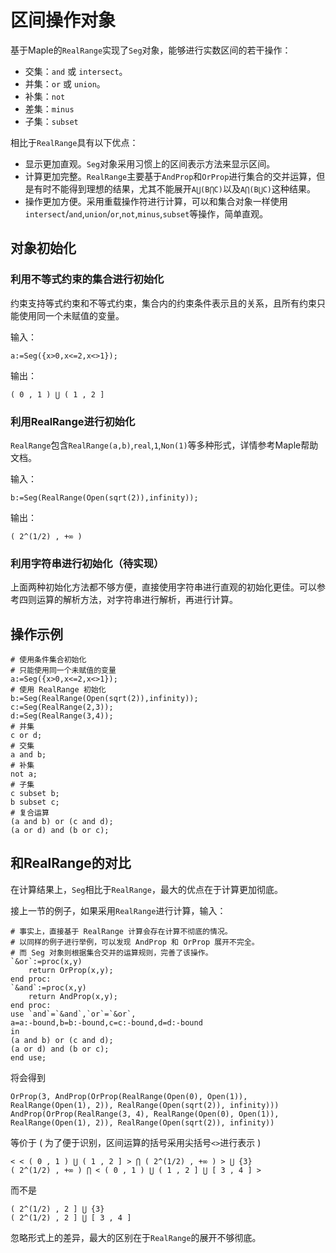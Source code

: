 # 区间操作对象
基于Maple的`RealRange`实现了`Seg`对象，能够进行实数区间的若干操作：
+ 交集：`and` 或 `intersect`。
+ 并集：`or`  或 `union`。
+ 补集：`not`
+ 差集：`minus`
+ 子集：`subset`

相比于`RealRange`具有以下优点：
+ 显示更加直观。`Seg`对象采用习惯上的区间表示方法来显示区间。
+ 计算更加完整。`RealRange`主要基于`AndProp`和`OrProp`进行集合的交并运算，但是有时不能得到理想的结果，尤其不能展开`A⋃(B⋂C)`以及`A⋂(B⋃C)`这种结果。
+ 操作更加方便。采用重载操作符进行计算，可以和集合对象一样使用`intersect`/`and`,`union`/`or`,`not`,`minus`,`subset`等操作，简单直观。

## 对象初始化
### 利用不等式约束的集合进行初始化
约束支持等式约束和不等式约束，集合内的约束条件表示且的关系，且所有约束只能使用同一个未赋值的变量。

输入：
```
a:=Seg({x>0,x<=2,x<>1});
```
输出：
```
( 0 , 1 ) ⋃ ( 1 , 2 ]
```

### 利用RealRange进行初始化
`RealRange`包含`RealRange(a,b)`,`real`,`1`,`Non(1)`等多种形式，详情参考Maple帮助文档。

输入：
```
b:=Seg(RealRange(Open(sqrt(2)),infinity));
```
输出：
```
( 2^(1/2) , +∞ )
```

### 利用字符串进行初始化（待实现）
上面两种初始化方法都不够方便，直接使用字符串进行直观的初始化更佳。可以参考四则运算的解析方法，对字符串进行解析，再进行计算。

## 操作示例
```
# 使用条件集合初始化
# 只能使用同一个未赋值的变量
a:=Seg({x>0,x<=2,x<>1});
# 使用 RealRange 初始化
b:=Seg(RealRange(Open(sqrt(2)),infinity));
c:=Seg(RealRange(2,3));
d:=Seg(RealRange(3,4));
# 并集
c or d;
# 交集
a and b;
# 补集
not a;
# 子集
c subset b;
b subset c;
# 复合运算
(a and b) or (c and d);
(a or d) and (b or c);
```

## 和RealRange的对比
在计算结果上，`Seg`相比于`RealRange`，最大的优点在于计算更加彻底。

接上一节的例子，如果采用`RealRange`进行计算，输入：
```
# 事实上，直接基于 RealRange 计算会存在计算不彻底的情况。
# 以同样的例子进行举例，可以发现 AndProp 和 OrProp 展开不完全。
# 而 Seg 对象则根据集合交并的运算规则，完善了该操作。
`&or`:=proc(x,y)
	return OrProp(x,y);
end proc:
`&and`:=proc(x,y)
	return AndProp(x,y);
end proc:
use `and`=`&and`,`or`=`&or`,
a=a:-bound,b=b:-bound,c=c:-bound,d=d:-bound 
in
(a and b) or (c and d);
(a or d) and (b or c);
end use;
```
将会得到
```
OrProp(3, AndProp(OrProp(RealRange(Open(0), Open(1)), RealRange(Open(1), 2)), RealRange(Open(sqrt(2)), infinity)))
AndProp(OrProp(RealRange(3, 4), RealRange(Open(0), Open(1)), RealRange(Open(1), 2)), RealRange(Open(sqrt(2)), infinity))
```
等价于 ( 为了便于识别，区间运算的括号采用尖括号`<>`进行表示 )
```
< < ( 0 , 1 ) ⋃ ( 1 , 2 ] > ⋂ ( 2^(1/2) , +∞ ) > ⋃ {3}
( 2^(1/2) , +∞ ) ⋂ < ( 0 , 1 ) ⋃ ( 1 , 2 ] ⋃ [ 3 , 4 ] >
```
而不是
```
( 2^(1/2) , 2 ] ⋃ {3}
( 2^(1/2) , 2 ] ⋃ [ 3 , 4 ]
```
忽略形式上的差异，最大的区别在于`RealRange`的展开不够彻底。